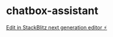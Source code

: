 # chatbox-assistant

[Edit in StackBlitz next generation editor ⚡️](https://stackblitz.com/~/github.com/cpdata/chatbox-assistant)